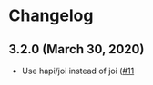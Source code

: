 # Changelog

## 3.2.0 (March 30, 2020)

* Use hapi/joi instead of joi ([#11](https://github.com/Ksyos/koi/pull/11)